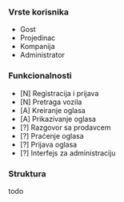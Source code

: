 

### Vrste korisnika
- Gost
- Projedinac
- Kompanija
- Administrator


### Funkcionalnosti
- [N] Registracija i prijava
- [N] Pretraga vozila
- [A] Kreiranje oglasa
- [A] Prikazivanje oglasa
- [?] Razgovor sa prodavcem
- [?] Praćenje oglasa
- [?] Prijava oglasa
- [?] Interfejs za administraciju


### Struktura

todo


